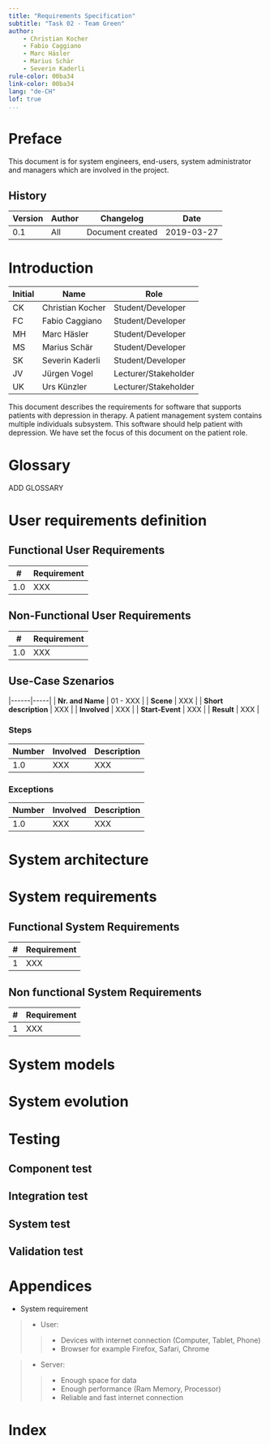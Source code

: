 ```yaml
---
title: "Requirements Specification"
subtitle: "Task 02 - Team Green"
author:
    - Christian Kocher
    - Fabio Caggiano
    - Marc Häsler
    - Marius Schär
    - Severin Kaderli
rule-color: 00ba34
link-color: 00ba34
lang: "de-CH"
lof: true
...
```


# Preface
This document is for system engineers, end-users,
system administrator and managers which
are involved in the project.

## History
| Version | Author | Changelog        | Date       |
|---------|--------|------------------|------------|
| 0.1     | All    | Document created | 2019-03-27 |

# Introduction
| Initial | Name             | Role                 |
|---------|------------------|----------------------|
| CK      | Christian Kocher | Student/Developer    |
| FC      | Fabio Caggiano   | Student/Developer    |
| MH      | Marc Häsler      | Student/Developer    |
| MS      | Marius Schär     | Student/Developer    |
| SK      | Severin Kaderli  | Student/Developer    |
| JV      | Jürgen Vogel     | Lecturer/Stakeholder |
| UK      | Urs Künzler      | Lecturer/Stakeholder |

This document describes the requirements for software that supports patients with
depression in therapy. 
A patient management system contains multiple individuals subsystem. This software
should help patient with depression. We have set the focus of this document on the patient role.


# Glossary

ADD GLOSSARY

# User requirements definition

## Functional User Requirements
| #   | Requirement |
|-----|-------------|
| 1.0 | XXX         |

## Non-Functional User Requirements
| #   | Requirement |
|-----|-------------|
| 1.0 | XXX         |

## Use-Case Szenarios
|------|-----|
|  **Nr. and Name** |  01 - XXX  |
|  **Scene** |  XXX  |
|  **Short description** |  XXX  |
|  **Involved** |  XXX  |
|  **Start-Event** |  XXX  |
|  **Result** |  XXX  |

### Steps
| Number | Involved | Description |
|--------|----------|-------------|
| 1.0    | XXX      | XXX         |

### Exceptions
| Number | Involved | Description |
|--------|----------|-------------|
| 1.0    | XXX      | XXX         |

# System architecture

# System requirements

## Functional System Requirements
| # | Requirement |
|---|-------------|
| 1 | XXX         |

## Non functional System Requirements
| # | Requirement |
|---|-------------|
| 1 | XXX         |

# System models

# System evolution

# Testing

## Component test

## Integration test

## System test

## Validation test

# Appendices
 * System requirement
 >* User:
 >>* Devices with internet connection (Computer, Tablet, Phone)
 >>* Browser for example Firefox, Safari, Chrome
 
 >* Server:
 >>* Enough space for data
 >>* Enough performance (Ram Memory, Processor)
 >>* Reliable and fast internet connection 
# Index
